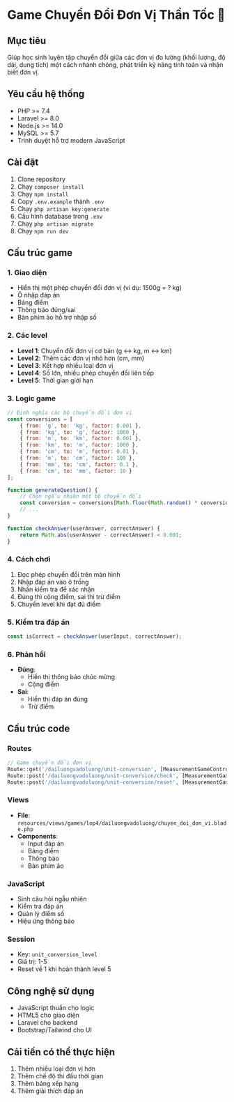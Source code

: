 # Game Chuyển Đổi Đơn Vị Thần Tốc 🔄

## Mục tiêu
Giúp học sinh luyện tập chuyển đổi giữa các đơn vị đo lường (khối lượng, độ dài, dung tích) một cách nhanh chóng, phát triển kỹ năng tính toán và nhận biết đơn vị.

## Yêu cầu hệ thống
- PHP >= 7.4
- Laravel >= 8.0
- Node.js >= 14.0
- MySQL >= 5.7
- Trình duyệt hỗ trợ modern JavaScript

## Cài đặt
1. Clone repository
2. Chạy `composer install`
3. Chạy `npm install`
4. Copy `.env.example` thành `.env`
5. Chạy `php artisan key:generate`
6. Cấu hình database trong `.env`
7. Chạy `php artisan migrate`
8. Chạy `npm run dev`

## Cấu trúc game

### 1. Giao diện
- Hiển thị một phép chuyển đổi đơn vị (ví dụ: 1500g = ? kg)
- Ô nhập đáp án
- Bảng điểm
- Thông báo đúng/sai
- Bàn phím ảo hỗ trợ nhập số

### 2. Các level
- **Level 1**: Chuyển đổi đơn vị cơ bản (g <-> kg, m <-> km)
- **Level 2**: Thêm các đơn vị nhỏ hơn (cm, mm)
- **Level 3**: Kết hợp nhiều loại đơn vị
- **Level 4**: Số lớn, nhiều phép chuyển đổi liên tiếp
- **Level 5**: Thời gian giới hạn

### 3. Logic game
```javascript
// Định nghĩa các bộ chuyển đổi đơn vị
const conversions = [
    { from: 'g', to: 'kg', factor: 0.001 },
    { from: 'kg', to: 'g', factor: 1000 },
    { from: 'm', to: 'km', factor: 0.001 },
    { from: 'km', to: 'm', factor: 1000 },
    { from: 'cm', to: 'm', factor: 0.01 },
    { from: 'm', to: 'cm', factor: 100 },
    { from: 'mm', to: 'cm', factor: 0.1 },
    { from: 'cm', to: 'mm', factor: 10 }
];

function generateQuestion() {
    // Chọn ngẫu nhiên một bộ chuyển đổi
    const conversion = conversions[Math.floor(Math.random() * conversions.length)];
    // ...
}

function checkAnswer(userAnswer, correctAnswer) {
    return Math.abs(userAnswer - correctAnswer) < 0.001;
}
```

### 4. Cách chơi
1. Đọc phép chuyển đổi trên màn hình
2. Nhập đáp án vào ô trống
3. Nhấn kiểm tra để xác nhận
4. Đúng thì cộng điểm, sai thì trừ điểm
5. Chuyển level khi đạt đủ điểm

### 5. Kiểm tra đáp án
```javascript
const isCorrect = checkAnswer(userInput, correctAnswer);
```

### 6. Phản hồi
- **Đúng**: 
  - Hiển thị thông báo chúc mừng
  - Cộng điểm
- **Sai**: 
  - Hiển thị đáp án đúng
  - Trừ điểm

## Cấu trúc code

### Routes
```php
// Game chuyển đổi đơn vị
Route::get('/dailuongvadoluong/unit-conversion', [MeasurementGameController::class, 'unitConversionGame']);
Route::post('/dailuongvadoluong/unit-conversion/check', [MeasurementGameController::class, 'checkUnitConversionAnswer']);
Route::post('/dailuongvadoluong/unit-conversion/reset', [MeasurementGameController::class, 'resetUnitConversionGame']);
```

### Views
- **File**: `resources/views/games/lop4/dailuongvadoluong/chuyen_doi_don_vi.blade.php`
- **Components**:
  - Input đáp án
  - Bảng điểm
  - Thông báo
  - Bàn phím ảo

### JavaScript
- Sinh câu hỏi ngẫu nhiên
- Kiểm tra đáp án
- Quản lý điểm số
- Hiệu ứng thông báo

### Session
- Key: `unit_conversion_level`
- Giá trị: 1-5
- Reset về 1 khi hoàn thành level 5

## Công nghệ sử dụng
- JavaScript thuần cho logic
- HTML5 cho giao diện
- Laravel cho backend
- Bootstrap/Tailwind cho UI

## Cải tiến có thể thực hiện
1. Thêm nhiều loại đơn vị hơn
2. Thêm chế độ thi đấu thời gian
3. Thêm bảng xếp hạng
4. Thêm giải thích đáp án 